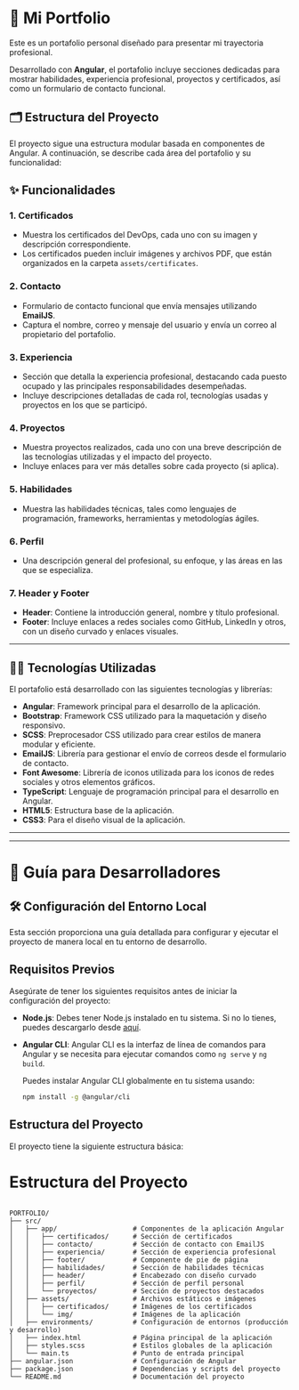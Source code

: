 # 📁 Mi Portfolio

Este es un portafolio personal diseñado para presentar mi trayectoria profesional.

Desarrollado con **Angular**, el portafolio incluye secciones dedicadas para mostrar habilidades, experiencia profesional, proyectos y certificados, así como un formulario de contacto funcional.

## 🗂 Estructura del Proyecto

El proyecto sigue una estructura modular basada en componentes de Angular. A continuación, se describe cada área del portafolio y su funcionalidad:


## ✨ Funcionalidades

### 1. **Certificados**
   - Muestra los certificados del DevOps, cada uno con su imagen y descripción correspondiente.
   - Los certificados pueden incluir imágenes y archivos PDF, que están organizados en la carpeta `assets/certificates`.

### 2. **Contacto**
   - Formulario de contacto funcional que envía mensajes utilizando **EmailJS**.
   - Captura el nombre, correo y mensaje del usuario y envía un correo al propietario del portafolio.

### 3. **Experiencia**
   - Sección que detalla la experiencia profesional, destacando cada puesto ocupado y las principales responsabilidades desempeñadas.
   - Incluye descripciones detalladas de cada rol, tecnologías usadas y proyectos en los que se participó.

### 4. **Proyectos**
   - Muestra proyectos realizados, cada uno con una breve descripción de las tecnologías utilizadas y el impacto del proyecto.
   - Incluye enlaces para ver más detalles sobre cada proyecto (si aplica).

### 5. **Habilidades**
   - Muestra las habilidades técnicas, tales como lenguajes de programación, frameworks, herramientas y metodologías ágiles.

### 6. **Perfil**
   - Una descripción general del profesional, su enfoque, y las áreas en las que se especializa.

### 7. **Header y Footer**
   - **Header**: Contiene la introducción general, nombre y título profesional.
   - **Footer**: Incluye enlaces a redes sociales como GitHub, LinkedIn y otros, con un diseño curvado y enlaces visuales.

---

## 👨‍💻 Tecnologías Utilizadas

El portafolio está desarrollado con las siguientes tecnologías y librerías:

- **Angular**: Framework principal para el desarrollo de la aplicación.
- **Bootstrap**: Framework CSS utilizado para la maquetación y diseño responsivo.
- **SCSS**: Preprocesador CSS utilizado para crear estilos de manera modular y eficiente.
- **EmailJS**: Librería para gestionar el envío de correos desde el formulario de contacto.
- **Font Awesome**: Librería de iconos utilizada para los iconos de redes sociales y otros elementos gráficos.
- **TypeScript**: Lenguaje de programación principal para el desarrollo en Angular.
- **HTML5**: Estructura base de la aplicación.
- **CSS3**: Para el diseño visual de la aplicación.

---
---

# 🚀 Guía para Desarrolladores 



## 🛠️ Configuración del Entorno Local

Esta sección proporciona una guía detallada para configurar y ejecutar el proyecto de manera local en tu entorno de desarrollo.

## Requisitos Previos

Asegúrate de tener los siguientes requisitos antes de iniciar la configuración del proyecto:

- **Node.js**: Debes tener Node.js instalado en tu sistema. Si no lo tienes, puedes descargarlo desde [aquí](https://nodejs.org/).
- **Angular CLI**: Angular CLI es la interfaz de línea de comandos para Angular y se necesita para ejecutar comandos como `ng serve` y `ng build`.

  Puedes instalar Angular CLI globalmente en tu sistema usando:

  ```bash
  npm install -g @angular/cli
    ```
## Estructura del Proyecto

El proyecto tiene la siguiente estructura básica:

# Estructura del Proyecto

```plaintext

PORTFOLIO/
├── src/
│   ├── app/                   # Componentes de la aplicación Angular
│   │   ├── certificados/      # Sección de certificados
│   │   ├── contacto/          # Sección de contacto con EmailJS
│   │   ├── experiencia/       # Sección de experiencia profesional
│   │   ├── footer/            # Componente de pie de página
│   │   ├── habilidades/       # Sección de habilidades técnicas
│   │   ├── header/            # Encabezado con diseño curvado
│   │   ├── perfil/            # Sección de perfil personal
│   │   └── proyectos/         # Sección de proyectos destacados
│   ├── assets/                # Archivos estáticos e imágenes
│   │   ├── certificados/      # Imágenes de los certificados
│   │   └── img/               # Imágenes de la aplicación
│   ├── environments/          # Configuración de entornos (producción y desarrollo)
│   ├── index.html             # Página principal de la aplicación
│   ├── styles.scss            # Estilos globales de la aplicación
│   └── main.ts                # Punto de entrada principal
├── angular.json               # Configuración de Angular
├── package.json               # Dependencias y scripts del proyecto
└── README.md                  # Documentación del proyecto
```


